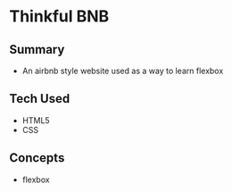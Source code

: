 # Thinkful BNB

## Summary
- An airbnb style website used as a way to learn flexbox
## Tech Used
- HTML5
- CSS
## Concepts
- flexbox
